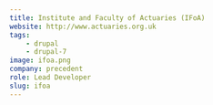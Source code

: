 ```yaml
---
title: Institute and Faculty of Actuaries (IFoA)
website: http://www.actuaries.org.uk
tags:
    - drupal
    - drupal-7
image: ifoa.png
company: precedent
role: Lead Developer
slug: ifoa
---
```

